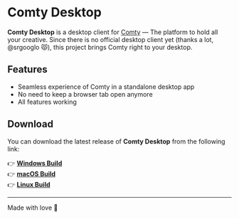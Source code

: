 # Comty Desktop

**Comty Desktop** is a desktop client for [Comty](https://comty.app) — The platform to hold all your creative. Since there is no official desktop client yet (thanks a lot, @srgooglo 😾), this project brings Comty right to your desktop.

## Features

- Seamless experience of Comty in a standalone desktop app  
- No need to keep a browser tab open anymore  
- All features working

## Download

You can download the latest release of **Comty Desktop** from the following link:

👉 **[Windows Build](https://github.com/B4sicallyF0x/comty-desktop/releases/latest/download/comty-windows-x64.exe)**  
👉 **[macOS Build](https://github.com/B4sicallyF0x/comty-desktop/releases/latest/download/comty-macos-arm64.dmg)**  
👉 **[Linux Build](https://github.com/B4sicallyF0x/comty-desktop/releases/latest/download/comty-linux.AppImage)**  

---

Made with love 💖
